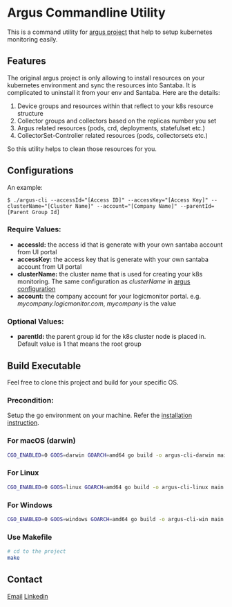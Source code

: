 # Argus Commandline Utility

This is a command utility for [argus project](https://logicmonitor.github.io/k8s-argus/) that help to setup kubernetes monitoring easily.

## Features
The original argus project is only allowing to install resources on your kubernetes environment and sync the resources into Santaba. It is complicated to uninstall it from your env and Santaba. Here are the details:

1. Device groups and resources within that reflect to your k8s resource structure
2. Collector groups and collectors based on the replicas number you set
3. Argus related resources (pods, crd, deployments, statefulset etc.)
4. CollectorSet-Controller related resources (pods, collectorsets etc.)

So this utility helps to clean those resources for you.

## Configurations
An example:
```
$ ./argus-cli --accessId="[Access ID]" --accessKey="[Access Key]" --clusterName="[Cluster Name]" --account="[Company Name]" --parentId=[Parent Group Id]
```

### Require Values:
* **accessId:** the access id that is generate with your own santaba account from UI portal
* **accessKey:** the access key that is generate with your own santaba account from UI portal
* **clusterName:** the cluster name that is used for creating your k8s monitoring. The same configuration as _clusterName_ in [argus configuration](https://logicmonitor.github.io/k8s-argus/docs/configuration/)
* **account:** the company account for your logicmonitor portal. e.g. _mycompany.logicmonitor.com_, _mycompany_ is the value

### Optional Values:
* **parentId:** the parent group id for the k8s cluster node is placed in. Default value is 1 that means the root group

## Build Executable
Feel free to clone this project and build for your specific OS.

### Precondition:
Setup the go environment on your machine. Refer the [installation instruction](https://golang.org/doc/install).

### For macOS (darwin)
```bash
CGO_ENABLED=0 GOOS=darwin GOARCH=amd64 go build -o argus-cli-darwin main.go
```

### For Linux
```bash
CGO_ENABLED=0 GOOS=linux GOARCH=amd64 go build -o argus-cli-linux main.go
```

### For Windows
```bash
CGO_ENABLED=0 GOOS=windows GOARCH=amd64 go build -o argus-cli-win main.go
```

### Use Makefile
```bash
# cd to the project
make
```

## Contact
[Email](mailto:howardch@outlook.com)
[Linkedin](https://www.linkedin.com/in/howard-chen-328493142/)


